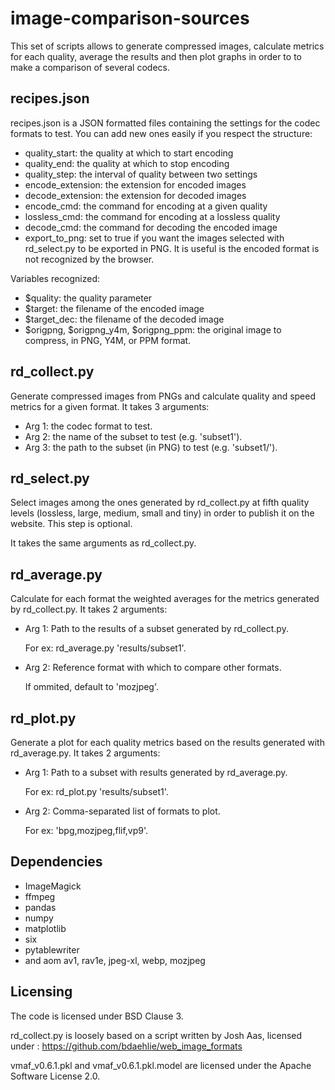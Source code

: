 # image-comparison-sources

This set of scripts allows to generate compressed images, calculate metrics
for each quality, average the results and then plot graphs in order to 
to make a comparison of several codecs.

## recipes.json

recipes.json is a JSON formatted files containing the settings for the codec
formats to test. You can add new ones easily if you respect the structure:

 - quality_start: the quality at which to start encoding
 - quality_end: the quality at which to stop encoding
 - quality_step: the interval of quality between two settings
 - encode_extension: the extension for encoded images
 - decode_extension: the extension for decoded images
 - encode_cmd: the command for encoding at a given quality
 - lossless_cmd: the command for encoding at a lossless quality
 - decode_cmd: the command for decoding the encoded image
 - export_to_png: set to true if you want the images selected with rd_select.py
 to be exported in PNG. It is useful is the encoded format is not recognized by
 the browser.

Variables recognized:

 - $quality: the quality parameter
 - $target: the filename of the encoded image
 - $target_dec: the filename of the decoded image
 - $origpng, $origpng_y4m, $origpng_ppm: the original image to compress, 
 in PNG, Y4M, or PPM format.

## rd_collect.py

Generate compressed images from PNGs and calculate quality and speed metrics 
for a given format. It takes 3 arguments:

 - Arg 1: the codec format to test.
 - Arg 2: the name of the subset to test (e.g. 'subset1').
 - Arg 3: the path to the subset (in PNG) to test (e.g. 'subset1/').

## rd_select.py

Select images among the ones generated by rd_collect.py at fifth quality 
levels (lossless, large, medium, small and tiny) in order to publish it on 
the website. This step is optional.

It takes the same arguments as rd_collect.py.

## rd_average.py

Calculate for each format the weighted averages for the metrics generated 
by rd_collect.py. It takes 2 arguments:

 - Arg 1: Path to the results of a subset generated by rd_collect.py.

    For ex: rd_average.py 'results/subset1'.

 - Arg 2: Reference format with which to compare other formats.

    If ommited, default to 'mozjpeg'.

## rd_plot.py

Generate a plot for each quality metrics based on the results generated 
with rd_average.py. It takes 2 arguments:

 - Arg 1: Path to a subset with results generated by rd_average.py.

    For ex: rd_plot.py 'results/subset1'.

 - Arg 2: Comma-separated list of formats to plot.

    For ex: 'bpg,mozjpeg,flif,vp9'.

## Dependencies

 - ImageMagick
 - ffmpeg
 - pandas
 - numpy
 - matplotlib
 - six
 - pytablewriter
 - and aom av1, rav1e, jpeg-xl, webp, mozjpeg

## Licensing

The code is licensed under BSD Clause 3.

rd_collect.py is loosely based on a script written by Josh Aas, licensed under : https://github.com/bdaehlie/web_image_formats

vmaf_v0.6.1.pkl and vmaf_v0.6.1.pkl.model are licensed under the Apache Software License 2.0.
